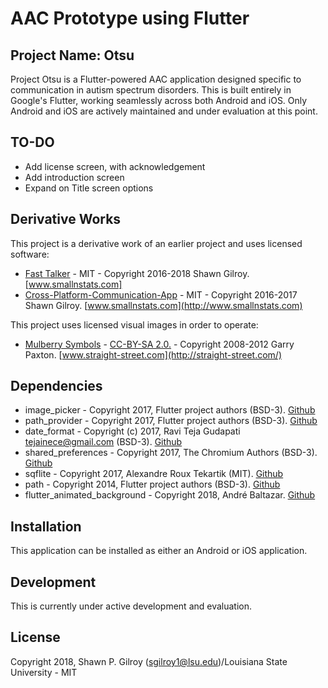 # AAC Prototype using Flutter

## Project Name: Otsu

Project Otsu is a Flutter-powered AAC application designed specific to communication in autism spectrum disorders. This is built entirely in Google's Flutter, working seamlessly across both Android and iOS.  Only Android and iOS are actively maintained and under evaluation at this point.

## TO-DO

- Add license screen, with acknowledgement
- Add introduction screen
- Expand on Title screen options

## Derivative Works

This project is a derivative work of an earlier project and uses licensed software:

- [Fast Talker](https://github.com/miyamot0/FastTalker) - MIT - Copyright 2016-2018 Shawn Gilroy. [www.smallnstats.com]
- [Cross-Platform-Communication-App](https://github.com/miyamot0/Cross-Platform-Communication-App) - MIT - Copyright 2016-2017 Shawn Gilroy. [www.smallnstats.com](http://www.smallnstats.com)

This project uses licensed visual images in order to operate:

- [Mulberry Symbols](https://github.com/straight-street/mulberry-symbols) - [CC-BY-SA 2.0.](http://creativecommons.org/licenses/by-sa/2.0/uk/) - Copyright 2008-2012 Garry Paxton. [www.straight-street.com](http://straight-street.com/)

## Dependencies

- image_picker - Copyright 2017, Flutter project authors (BSD-3). [Github](https://github.com/flutter/plugins/tree/master/packages/image_picker)
- path_provider - Copyright 2017, Flutter project authors (BSD-3). [Github](https://github.com/flutter/plugins/tree/master/packages/path_provider)
- date_format - Copyright (c) 2017, Ravi Teja Gudapati <tejainece@gmail.com> (BSD-3). [Github](https://github.com/tejainece/date_format)
- shared_preferences - Copyright 2017, The Chromium Authors (BSD-3). [Github](https://github.com/flutter/plugins/tree/master/packages/shared_preferences)
- sqflite - Copyright 2017, Alexandre Roux Tekartik (MIT). [Github](https://github.com/tekartik/sqflite)
- path - Copyright 2014, Flutter project authors (BSD-3). [Github](https://github.com/dart-lang/path)
- flutter_animated_background - Copyright 2018, André Baltazar. [Github](https://github.com/AndreBaltazar8/flutter_animated_background)

## Installation

This application can be installed as either an Android or iOS application.  

## Development

This is currently under active development and evaluation.

## License

Copyright 2018, Shawn P. Gilroy (sgilroy1@lsu.edu)/Louisiana State University - MIT